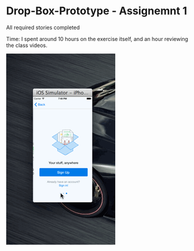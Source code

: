 # Drop-Box-Prototype - Assignemnt 1

All required stories completed

Time: I spent around 10 hours on the exercise itself, and an hour reviewing the class videos.

![Video Walkthrough](Assignment1-Dropbox.gif)




